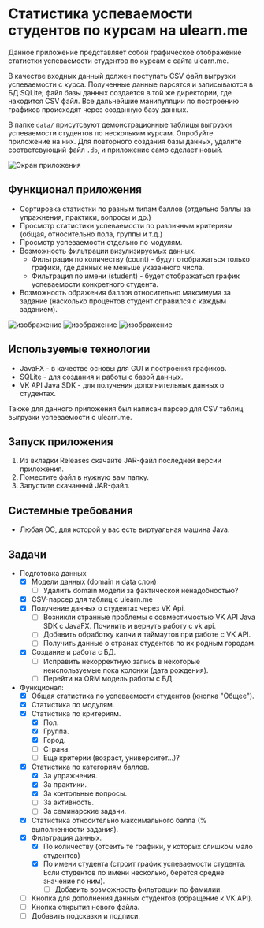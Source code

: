 # Статистика успеваемости студентов по курсам на ulearn.me
Данное приложение представляет собой графическое отображение статистки успеваемости студентов по курсам с сайта ulearn.me.

В качестве входных данный должен поступать CSV файл выгрузки успеваемости с курса. Полученные данные парсятся и записываются в БД SQLite; файл базы данных создается в той же директории, где находится CSV файл. Все дальнейшие манипуляции по построению графиков происходят через созданную базу данных.  

В папке `data/` присутсвуют демонстрационные таблицы выгрузки успеваемости студентов по нескольким курсам. Опробуйте приложение на них. Для повторного создания базы данных, удалите соответсвующий файл `.db`, и приложение само сделает новый.

![Экран приложения](https://github.com/user-attachments/assets/0538735f-a39f-4076-8405-5e6ab1f60d44)

## Функционал приложения

- Сортировка статистки по разным типам баллов (отдельно баллы за упражнения, практики, вопросы и др.)
- Просмотр статистики успеваемости по различным критериям (общая, относительно пола, группы и т.д.)
- Просмотр успеваемости отдельно по модулям.
- Возможность фильтрации визулизируемых данных.
  - Фильтрация по количеству (count) - будут отображаться только графики, где данных не меньше указанного числа.
  - Фильтрация по имени (student) - будет отображаться график успеваемости конкретного студента.
- Возможность ображения баллов относительно максимума за задание (насколько процентов студент справился с каждым заданием).

![изображение](https://github.com/user-attachments/assets/e6722a29-0bd1-4d4d-8783-99c458ceff48)
![изображение](https://github.com/user-attachments/assets/35e54f97-2049-472b-8fed-7d94f0c55348)
![изображение](https://github.com/user-attachments/assets/a416596d-e8ff-4629-9bdc-bdb42db68853)

## Используемые технологии

- JavaFX - в качестве основы для GUI и построения графиков.
- SQLite - для создания и работы с базой данных.
- VK API Java SDK - для получения дополнительных данных о студентах.

Также для данного приложения был написан парсер для CSV таблиц выгрузки успеваемости с ulearn.me. 

## Запуск приложения

1. Из вкладки Releases скачайте JAR-файл последней версии приложения.
2. Поместите файл в нужную вам папку.
3. Запустите скачанный JAR-файл.

## Системные требования

- Любая ОС, для которой у вас есть виртуальная машина Java.

## Задачи

- Подготовка данных
  - [x] Модели данных (domain и data слои)
    - [ ] Удалить domain модели за фактической ненадобностью? 
  - [x] CSV-парсер для таблиц с ulearn.me
  - [x] Получение данных о студентах через VK Api.
    - [ ] Возникли странные проблемы с совместимостью VK API Java SDK с JavaFX. Починить и вернуть работу с vk api.
    - [ ] Добавить обработку капчи и таймаутов при работе с VK API.
    - [ ] Получить данные о странах студентов по их родным городам.
  - [x] Создание и работа с БД.
    - [ ] Исправить некорректную запись в некоторые неиспользуемые пока колонки (дата рождения).
    - [ ] Перейти на ORM модель работы с БД.

- Функционал:
	- [x] Общая статистика по успеваемости студентов (кнопка "Общее").
    - [x] Статистика по модулям.
	- [x] Статистика по критериям.
		- [x] Пол.
        - [x] Группа.
        - [x] Город.
        - [ ] Страна.
        - [ ] Еще критерии (возраст, университет...)?
	- [x] Статистика по категориям баллов.
      - [x] За упражнения.
      - [x] За практики.
      - [x] За контольные вопросы.
      - [ ] За активность.
      - [ ] За семинарские задачи.
	- [x] Статистика относительно максимального балла (% выполненности задания).
	- [x] Фильтрация данных.
      - [x] По количеству (отсеить те графики, у которых слишком мало студентов) 
      - [x] По имени студента (строит график успеваемости студента. Если студентов по имени несколько, берется средне значение по ним).
        - [ ] Добавить возможность фильтрации по фамилии.
	- [ ] Кнопка для дополнения данных студентов (обращение к VK API).
    - [ ] Кнопка открытия нового файла.
    - [ ] Добавить подсказки и подписи.
